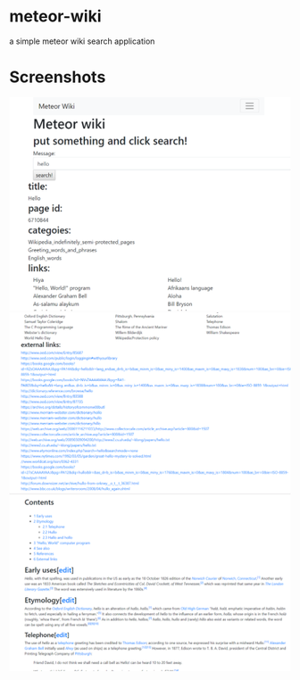 # meteor-wiki
a simple meteor wiki search application

# Screenshots
![ScreenShot](https://github.com/simonwux/wiki/blob/master/screenshots/1.PNG)
![ScreenShot](https://github.com/simonwux/wiki/blob/master/screenshots/2.PNG)
![ScreenShot](https://github.com/simonwux/wiki/blob/master/screenshots/3.PNG)
